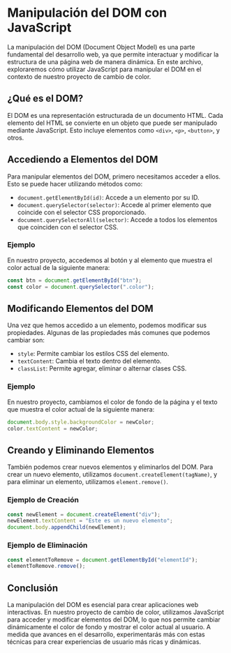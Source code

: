 # Manipulación del DOM con JavaScript

La manipulación del DOM (Document Object Model) es una parte fundamental del desarrollo web, ya que permite interactuar y modificar la estructura de una página web de manera dinámica. En este archivo, exploraremos cómo utilizar JavaScript para manipular el DOM en el contexto de nuestro proyecto de cambio de color.

## ¿Qué es el DOM?

El DOM es una representación estructurada de un documento HTML. Cada elemento del HTML se convierte en un objeto que puede ser manipulado mediante JavaScript. Esto incluye elementos como `<div>`, `<p>`, `<button>`, y otros.

## Accediendo a Elementos del DOM

Para manipular elementos del DOM, primero necesitamos acceder a ellos. Esto se puede hacer utilizando métodos como:

- `document.getElementById(id)`: Accede a un elemento por su ID.
- `document.querySelector(selector)`: Accede al primer elemento que coincide con el selector CSS proporcionado.
- `document.querySelectorAll(selector)`: Accede a todos los elementos que coinciden con el selector CSS.

### Ejemplo

En nuestro proyecto, accedemos al botón y al elemento que muestra el color actual de la siguiente manera:

```javascript
const btn = document.getElementById("btn");
const color = document.querySelector(".color");
```

## Modificando Elementos del DOM

Una vez que hemos accedido a un elemento, podemos modificar sus propiedades. Algunas de las propiedades más comunes que podemos cambiar son:

- `style`: Permite cambiar los estilos CSS del elemento.
- `textContent`: Cambia el texto dentro del elemento.
- `classList`: Permite agregar, eliminar o alternar clases CSS.

### Ejemplo

En nuestro proyecto, cambiamos el color de fondo de la página y el texto que muestra el color actual de la siguiente manera:

```javascript
document.body.style.backgroundColor = newColor;
color.textContent = newColor;
```

## Creando y Eliminando Elementos

También podemos crear nuevos elementos y eliminarlos del DOM. Para crear un nuevo elemento, utilizamos `document.createElement(tagName)`, y para eliminar un elemento, utilizamos `element.remove()`.

### Ejemplo de Creación

```javascript
const newElement = document.createElement("div");
newElement.textContent = "Este es un nuevo elemento";
document.body.appendChild(newElement);
```

### Ejemplo de Eliminación

```javascript
const elementToRemove = document.getElementById("elementId");
elementToRemove.remove();
```

## Conclusión

La manipulación del DOM es esencial para crear aplicaciones web interactivas. En nuestro proyecto de cambio de color, utilizamos JavaScript para acceder y modificar elementos del DOM, lo que nos permite cambiar dinámicamente el color de fondo y mostrar el color actual al usuario. A medida que avances en el desarrollo, experimentarás más con estas técnicas para crear experiencias de usuario más ricas y dinámicas.